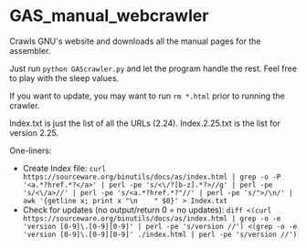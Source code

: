 GAS_manual_webcrawler
=====================

Crawls GNU's website and downloads all the manual pages for the assembler.

Just run `python GAScrawler.py` and let the program handle the rest. Feel free to play with the sleep values.

If you want to update, you may want to run `rm *.html` prior to running the crawler.

Index.txt is just the list of all the URLs (2.24).
Index.2.25.txt is the list for version 2.25.

One-liners:
- Create Index file:
    `curl https://sourceware.org/binutils/docs/as/index.html | grep -o -P '<a.*?href.*?</a>' | perl -pe 's/<\/?[b-z].*?>//g' | perl -pe 's/<\/a>//' | perl -pe 's/<a.*?href.*?"//' | perl -pe 's/">/\n/' | awk '{getline x; print x "\n    " $0}' > Index.txt`
- Check for updates (no output/return 0 = no updates):
    `diff <(curl https://sourceware.org/binutils/docs/as/index.html | grep -o -e 'version [0-9]\.[0-9][0-9]' | perl -pe 's/version //') <(grep -o -e 'version [0-9]\.[0-9][0-9]' ./index.html | perl -pe 's/version //')`
